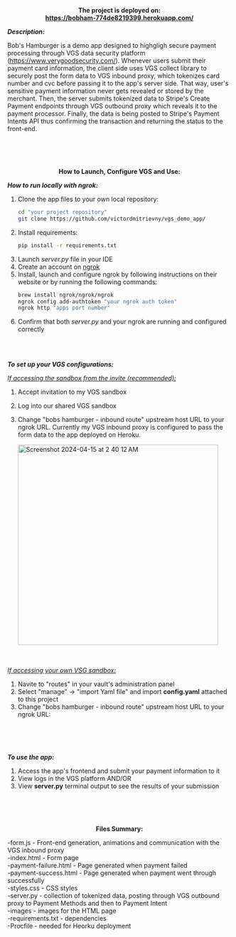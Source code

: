 


**<p align="center">
     The project is deployed on:  <br>
   https://bobham-774de8219399.herokuapp.com/</p>**




_**Description:**_

Bob's Hamburger is a demo app designed to highgligh secure payment processing through VGS data security platform (https://www.verygoodsecurity.com/). 
Whenever users submit their payment card information, the client side uses VGS collect library to securely post the form data to VGS inbound proxy, which tokenizes card number and cvc before passing it to the app's server side.
That way, user's sensitive payment information never gets revealed or stored by the merchant. Then, the server submits tokenized data to Stripe's Create Payment endpoints through VGS outbound proxy which reveals it to the payment processor.
Finally, the data is being posted to Stripe's Payment Intents API thus confirming the transaction and returning the status to the front-end.

<br>
<br>
<br>

**<p align="center">How to Launch, Configure VGS and Use:</p>**


_**How to run locally with ngrok:**_ <br>

1. Clone the app files to your own local repository:
   ```bash
   cd "your project repository"
   git clone https://github.com/victordmitrievny/vgs_demo_app/
   ```
2. Install requirements:
     ```bash
     pip install -r requirements.txt
     ```
3. Launch _server.py_ file in your IDE
4. Create an account on [ngrok](https://ngrok.com/)
5. Install, launch and configure ngrok by following instructions on their website or by running the following commands:
   ```bash
   brew install ngrok/ngrok/ngrok
   ngrok config add-authtoken "your ngrok auth token"
   ngrok http "apps port number"
   ```
6. Confirm that both _server.py_ and your ngrok are running and configured correctly  <br>
 <br>
 <br>
 
_**To set up your VGS configurations:**_ <br>

<ins>_If accessing the sandbox from the invite (recommended):_ </ins> <br>
1. Accept invitation to my VGS sandbox <br>
2. Log into our shared VGS sandbox <br>
3. Change "bobs hamburger - inbound route" upstream host URL to your ngrok URL. Currently my VGS inbound proxy is configured to pass the form data to the app deployed on Heroku. <br>

   <img width="450" alt="Screenshot 2024-04-15 at 2 40 12 AM" src="https://github.com/victordmitrievny/vgs_demo_app/assets/125769590/1f5bf31d-d067-4d8a-a5ee-42113f245ab2">  <br>
    <br>
    <br>
    
<ins>_If accessing your own VSG sandbox:_ </ins> <br>
1. Navite to "routes" in your vault's administration panel <br>
2. Select "manage" -> "import Yaml file" and import **config.yaml** attached to this project <br>
3. Change "bobs hamburger - inbound route" upstream host URL to your ngrok URL: <br>
<br>
<br>
<br>


_**To use the app:**_ <br>
1. Access the app's frontend and submit your payment information to it
2. View logs in the VGS platform AND/OR  <br>
3. View **server.py** terminal output to see the results of your submission

 <br>
 <br>
 <br>

**<p align="center"> Files Summary: </p>**

-form.js - Front-end generation, animations and communication with the VGS inbound proxy <br>
-index.html - Form page <br>
-payment-failure.html - Page generated when payment failed <br>
-payment-success.html - Page generated when payment went through successfully <br>
-styles.css - CSS styles <br>
-server.py - collection of tokenized data, posting through VGS outbound proxy to Payment Methods and then to Payment Intent<br>
-images - images for the HTML page <br>
-requirements.txt - dependencies <br>
-Procfile - needed for Heorku deployment
 
